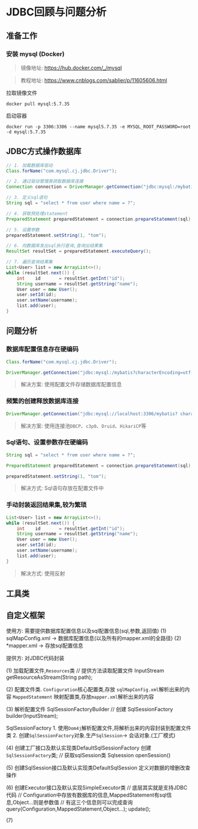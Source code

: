 # JDBC回顾与问题分析

## 准备工作

### 安装 mysql (Docker)

> 镜像地址: https://hub.docker.com/_/mysql

> 教程地址: https://www.cnblogs.com/sablier/p/11605606.html

拉取镜像文件

```shell
docker pull mysql:5.7.35
```

启动容器

```shell
docker run -p 3306:3306 --name mysql5.7.35 -e MYSQL_ROOT_PASSWORD=root -d mysql:5.7.35
```

## JDBC方式操作数据库

```java
// 1. 加载数据库驱动
Class.forName("com.mysql.cj.jdbc.Driver");

// 2. 通过驱动管理类获取数据库连接
Connection connection = DriverManager.getConnection("jdbc:mysql:/mybatis?characterEncoding=utf-8", "root", "root");

// 3. 定义sql语句
String sql = "select * from user where name = ?";

// 4. 获取预处理statement
PreparedStatement preparedStatement = connection.prepareStatement(sql);

// 5. 设置参数
preparedStatement.setString(1, "tom");

// 6. 向数据库发出sql执⾏查询,查询出结果集
ResultSet resultSet = preparedStatement.executeQuery();

// 7. 遍历查询结果集
List<User> list = new ArrayList<>();
while (resultSet.next()) {
    int    id       = resultSet.getInt("id");
    String username = resultSet.getString("name");
    User user = new User();
    user.setId(id);
    user.setName(username);
    list.add(user);
}
```


## 问题分析

### 数据库配置信息存在硬编码

```java
Class.forName("com.mysql.cj.jdbc.Driver");

DriverManager.getConnection("jdbc:mysql:/mybatis?characterEncoding=utf-8", "root", "root");
```

> 解决方案: 使用配置文件存储数据库配置信息

### 频繁的创建释放数据库连接

```java
DriverManager.getConnection("jdbc:mysql://localhost:3306/mybatis? characterEncoding=utf-8", "root", "root");
```

> 解决方案: 使用连接池`DBCP`、`c3p0`、`Druid`、`HikariCP`等


### Sql语句、设置参数存在硬编码

```java
String sql = "select * from user where name = ?";

PreparedStatement preparedStatement = connection.prepareStatement(sql);

preparedStatement.setString(1, "tom");
```

> 解决方式: Sql语句存放在配置文件中


### 手动封装返回结果集,较为繁琐

```java
List<User> list = new ArrayList<>();
while (resultSet.next()) {
    int    id       = resultSet.getInt("id");
    String username = resultSet.getString("name");
    User user = new User();
    user.setId(id);
    user.setName(username);
    list.add(user);
}
```

> 解决方式: 使用反射


## 工具类

## 自定义框架

使用方: 
    需要提供数据库配置信息以及sql配置信息(sql,参数,返回值)
    (1) sqlMapConfig.xml -> 数据库配置信息(以及所有的mapper.xml的全路径)
    (2) *mapper.xml -> 存放sql配置信息
    

提供方:
    对JDBC代码封装

(1) 加载配置文件,`Resources`类
    // 提供方法读取配置文件
    InputStream getResourceAsStream(String path);

(2) 配置文件类.
`Configuration`核心配置类,存放 `sqlMapConfig.xml`解析出来的内容
`MappedStatement` 映射配置类,存放`mapper.xml`解析出来的内容

(3) 解析配置文件
SqlSessionFactoryBuilder
    // 创建
    SqlSessionFactory builder(InputStream);

SqlSessionFactory
    1. 使用`Dom4j`解析配置文件,将解析出来的内容封装到配置文件类
    2. 创建`SqlSessionFactory`对象.生产`SqlSession`-> 会话对象.(工厂模式)

(4) 创建工厂接口及默认实现类DefaultSqlSessionFactory
创建`SqlSessionFactory`类;
    // 获取sqlSession类
    Sqlsession openSession()

(5) 创建SqlSession接口及默认实现类DefaultSqlSession
定义对数据的增删改查操作

(6) 创建Executor接口及默认实现SimpleExecutor类
// 底层其实就是支持JDBC代码
// Configuration中存放有数据库的信息,MappedStatement有sql信息,Object...则是参数值
// 有这三个信息则可以完成查询
query(Configuration,MappedStatement,Object...);
update();

(7)